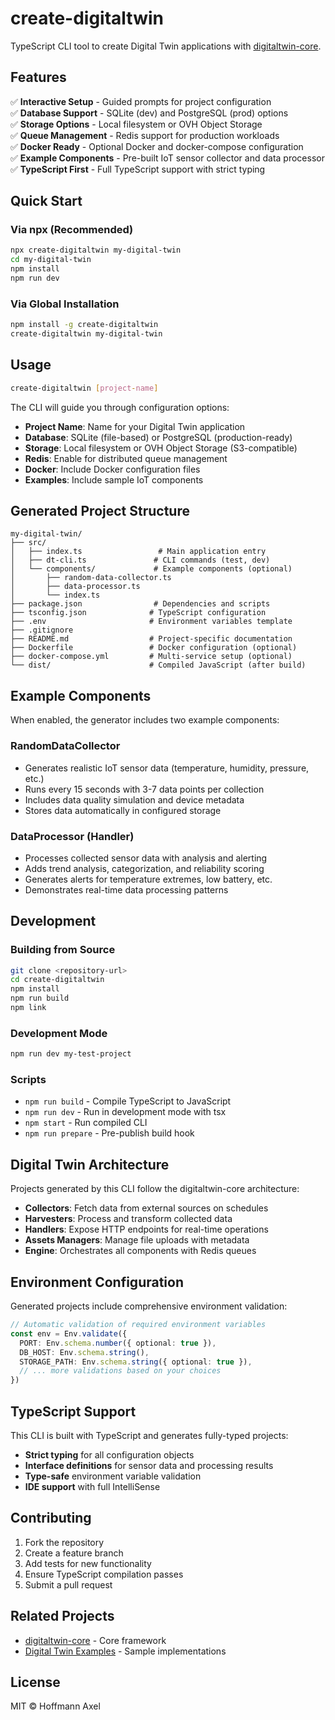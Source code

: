 # create-digitaltwin

TypeScript CLI tool to create Digital Twin applications with [digitaltwin-core](https://github.com/CePseudoBE/digital-twin-core).

## Features

✅ **Interactive Setup** - Guided prompts for project configuration  
✅ **Database Support** - SQLite (dev) and PostgreSQL (prod) options  
✅ **Storage Options** - Local filesystem or OVH Object Storage  
✅ **Queue Management** - Redis support for production workloads  
✅ **Docker Ready** - Optional Docker and docker-compose configuration  
✅ **Example Components** - Pre-built IoT sensor collector and data processor  
✅ **TypeScript First** - Full TypeScript support with strict typing  

## Quick Start

### Via npx (Recommended)
```bash
npx create-digitaltwin my-digital-twin
cd my-digital-twin
npm install
npm run dev
```

### Via Global Installation
```bash
npm install -g create-digitaltwin
create-digitaltwin my-digital-twin
```

## Usage

```bash
create-digitaltwin [project-name]
```

The CLI will guide you through configuration options:

- **Project Name**: Name for your Digital Twin application
- **Database**: SQLite (file-based) or PostgreSQL (production-ready)  
- **Storage**: Local filesystem or OVH Object Storage (S3-compatible)
- **Redis**: Enable for distributed queue management
- **Docker**: Include Docker configuration files
- **Examples**: Include sample IoT components

## Generated Project Structure

```
my-digital-twin/
├── src/
│   ├── index.ts                 # Main application entry
│   ├── dt-cli.ts               # CLI commands (test, dev)
│   └── components/             # Example components (optional)
│       ├── random-data-collector.ts
│       ├── data-processor.ts
│       └── index.ts
├── package.json                # Dependencies and scripts
├── tsconfig.json              # TypeScript configuration
├── .env                       # Environment variables template
├── .gitignore
├── README.md                  # Project-specific documentation
├── Dockerfile                 # Docker configuration (optional)
├── docker-compose.yml         # Multi-service setup (optional)
└── dist/                      # Compiled JavaScript (after build)
```

## Example Components

When enabled, the generator includes two example components:

### RandomDataCollector
- Generates realistic IoT sensor data (temperature, humidity, pressure, etc.)
- Runs every 15 seconds with 3-7 data points per collection
- Includes data quality simulation and device metadata
- Stores data automatically in configured storage

### DataProcessor (Handler)
- Processes collected sensor data with analysis and alerting
- Adds trend analysis, categorization, and reliability scoring
- Generates alerts for temperature extremes, low battery, etc.
- Demonstrates real-time data processing patterns

## Development

### Building from Source

```bash
git clone <repository-url>
cd create-digitaltwin
npm install
npm run build
npm link
```

### Development Mode
```bash
npm run dev my-test-project
```

### Scripts

- `npm run build` - Compile TypeScript to JavaScript
- `npm run dev` - Run in development mode with tsx
- `npm start` - Run compiled CLI
- `npm run prepare` - Pre-publish build hook

## Digital Twin Architecture

Projects generated by this CLI follow the digitaltwin-core architecture:

- **Collectors**: Fetch data from external sources on schedules
- **Harvesters**: Process and transform collected data  
- **Handlers**: Expose HTTP endpoints for real-time operations
- **Assets Managers**: Manage file uploads with metadata
- **Engine**: Orchestrates all components with Redis queues

## Environment Configuration

Generated projects include comprehensive environment validation:

```typescript
// Automatic validation of required environment variables
const env = Env.validate({
  PORT: Env.schema.number({ optional: true }),
  DB_HOST: Env.schema.string(),
  STORAGE_PATH: Env.schema.string({ optional: true }),
  // ... more validations based on your choices
})
```

## TypeScript Support

This CLI is built with TypeScript and generates fully-typed projects:

- **Strict typing** for all configuration objects
- **Interface definitions** for sensor data and processing results  
- **Type-safe** environment variable validation
- **IDE support** with full IntelliSense

## Contributing

1. Fork the repository
2. Create a feature branch
3. Add tests for new functionality
4. Ensure TypeScript compilation passes
5. Submit a pull request

## Related Projects

- [digitaltwin-core](https://github.com/CePseudoBE/digital-twin-core) - Core framework
- [Digital Twin Examples](https://github.com/CePseudoBE/digital-twin-examples) - Sample implementations

## License

MIT © Hoffmann Axel